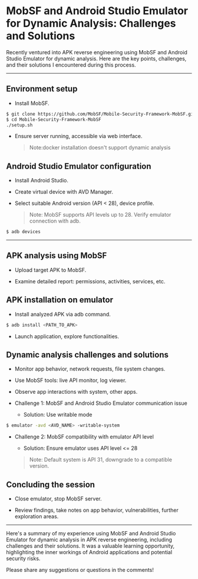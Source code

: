 
# MobSF and Android Studio Emulator for Dynamic Analysis: Challenges and Solutions

Recently ventured into APK reverse engineering using MobSF and Android Studio Emulator for dynamic analysis. Here are the key points, challenges, and their solutions I encountered during this process.

---

## Environment setup
* Install MobSF.

```bash
$ git clone https://github.com/MobSF/Mobile-Security-Framework-MobSF.git
$ cd Mobile-Security-Framework-MobSF
./setup.sh
```

* Ensure server running, accessible via web interface.

   > Note:docker installation doesn't support dynamic analysis

## Android Studio Emulator configuration

* Install Android Studio.

* Create virtual device with AVD Manager.

* Select suitable Android version (API < 28), device profile.

  >  Note: MobSF supports API levels up to 28.
Verify emulator connection with adb.

```bash
$ adb devices
```

---

## APK analysis using MobSF

* Upload target APK to MobSF.

* Examine detailed report: permissions, activities, services, etc.

## APK installation on emulator

* Install analyzed APK via adb command.

```bash
$ adb install <PATH_TO_APK>
```

* Launch application, explore functionalities.

## Dynamic analysis challenges and solutions

* Monitor app behavior, network requests, file system changes.

* Use MobSF tools: live API monitor, log viewer.

* Observe app interactions with system, other apps.

* Challenge 1: MobSF and Android Studio Emulator communication issue

   * Solution: Use writable mode

```bash
$ emulator -avd <AVD_NAME> -writable-system
```

* Challenge 2: MobSF compatibility with emulator API level

   * Solution: Ensure emulator uses API level <= 28


   > Note: Default system is API 31, downgrade to a compatible version.

## Concluding the session

* Close emulator, stop MobSF server.

* Review findings, take notes on app behavior, vulnerabilities, further exploration areas.

---

Here's a summary of my experience using MobSF and Android Studio Emulator for dynamic analysis in APK reverse engineering, including challenges and their solutions. It was a valuable learning opportunity, highlighting the inner workings of Android applications and potential security risks.

Please share any suggestions or questions in the comments!